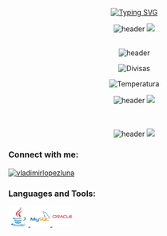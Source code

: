 <div align="center">

<a href="https://git.io/typing-svg"><img src="https://readme-typing-svg.herokuapp.com?font=Ubuntu&size=50&duration=2000&pause=1500&color=blue&multiline=false&width=850&height=120&lines=Hola+👋+soy+Vladimir+López;+estoy+mejorando+en+Java+BackEnd+;+mediante+⭕+Oracle+|+Alura+Latam+;+dale+un+vistazo+a+mis+proyectos+👇" alt="Typing SVG" /></a>

<!--
<img width="auto" height="auto" src="https://media.giphy.com/media/v1.Y2lkPTc5MGI3NjExMTU5MWYzYzFmY2UzYjQ5MjRkNTAxZDQ2NDdkZDllMTJiZjdlOTRiNSZjdD1n/jSUfGoWKZcVVnxJIq2/giphy.gif"/>
</br>

![header](https://capsule-render.vercel.app/api?type=waving&color=0:d411d6,100:00d4ff&height=120&section=header&text=Clon%20de%20Amazon&fontSize=70&animation=fadeIn&fontAlignY=38&descAlignY=51&descAlign=62)

</br>

<img width="auto" height="auto" src="https://media3.giphy.com/media/v1.Y2lkPTc5MGI3NjExNGJiNGIzOTc4OTZmNTQxM2E0YmEwYzUwODZkMGNjNzY4N2M3NDQ1OCZlcD12MV9pbnRlcm5hbF9naWZzX2dpZklkJmN0PWc/vY42dHxBnJubvgb7aE/giphy.gif"/>
</br>
-->

![header](https://capsule-render.vercel.app/api?type=waving&color=0:d411d6,100:00d4ff&height=120&section=header&text=Hotel%20Alura&fontSize=70&animation=fadeIn&fontAlignY=38&descAlignY=51&descAlign=62)
<img width="auto" height="auto" src="https://media.giphy.com/media/3bi1cij4uzIHnnchTx/giphy.gif"/>
</br>
</br>

![header](https://capsule-render.vercel.app/api?type=waving&color=0:d411d6,100:00d4ff&height=120&section=header&text=Conversores%20Div.%20y%20Temp&fontSize=70&animation=fadeIn&fontAlignY=38&descAlignY=51&descAlign=62)


![Divisas](https://user-images.githubusercontent.com/123029649/231989220-fbfd893c-bbbc-4514-85c7-dd2f5fef3778.gif)

![Temperatura](https://user-images.githubusercontent.com/123029649/231990339-bc1dff34-bd9f-4f3e-81b3-4ea94f9b7712.gif)


![header](https://capsule-render.vercel.app/api?type=waving&color=0:d411d6,100:00d4ff&height=120&section=header&text=Encriptador%20en%20HTML&fontSize=70&animation=fadeIn&fontAlignY=38&descAlignY=51&descAlign=62)
<img width="auto" height="auto" src="https://media.giphy.com/media/dNt5yv5FJiysV8PtCH/giphy.gif"/>

</br></br>
![header](https://capsule-render.vercel.app/api?type=waving&color=0:d411d6,100:00d4ff&height=120&section=header&text=Guante%20Traductor%20LSM&fontSize=70&animation=fadeIn&fontAlignY=38&descAlignY=51&descAlign=62)
<img width="auto" height="auto" src="https://media.giphy.com/media/10NJBaGUAooHx6v7mA/giphy.gif"/>



<!--
![](https://komarev.com/ghpvc/?username=QAJOSEP&label=PROFILE+VIEWS)  ![GitHub Org's stars](https://img.shields.io/github/stars/QAJOSEP?style=social)  ![GitHub Org's stars](https://img.shields.io/github/followers/QAJOSEP?style=social)
-->
</div>
<h3 align="left">Connect with me:</h3>
<p align="left">
<a href="https://linkedin.com/in/vladimirlopezluna" target="blank"><img align="center" src="https://raw.githubusercontent.com/rahuldkjain/github-profile-readme-generator/master/src/images/icons/Social/linked-in-alt.svg" alt="vladimirlopezluna" height="30" width="40" /></a>
</p>

<h3 align="left">Languages and Tools:</h3>
<p align="left"> <a href="https://www.java.com" target="_blank" rel="noreferrer"> <img src="https://raw.githubusercontent.com/devicons/devicon/master/icons/java/java-original.svg" alt="java" width="40" height="40"/> </a>   <a href="https://www.mysql.com/" target="_blank" rel="noreferrer"> <img src="https://raw.githubusercontent.com/devicons/devicon/master/icons/mysql/mysql-original-wordmark.svg" alt="mysql" width="40" height="40"/> </a> <a href="https://www.oracle.com/" target="_blank" rel="noreferrer"> <img src="https://raw.githubusercontent.com/devicons/devicon/master/icons/oracle/oracle-original.svg" alt="oracle" width="40" height="40"/> </a>  </p>
<!--
<a href="https://www.postgresql.org" target="_blank" rel="noreferrer"> <img src="https://raw.githubusercontent.com/devicons/devicon/master/icons/postgresql/postgresql-original-wordmark.svg" alt="postgresql" width="40" height="40"/> </a> <a href="https://postman.com" target="_blank" rel="noreferrer"> <img src="https://www.vectorlogo.zone/logos/getpostman/getpostman-icon.svg" alt="postman" width="40" height="40"/> </a> <a href="https://reactnative.dev/" target="_blank" rel="noreferrer"> <img src="https://reactnative.dev/img/header_logo.svg" alt="reactnative" width="40" height="40"/> </a> <a href="https://spring.io/" target="_blank" rel="noreferrer"> <img src="https://www.vectorlogo.zone/logos/springio/springio-icon.svg" alt="spring" width="40" height="40"/> </a> <a href="https://tailwindcss.com/" target="_blank" rel="noreferrer"> <img src="https://www.vectorlogo.zone/logos/tailwindcss/tailwindcss-icon.svg" alt="tailwind" width="40" height="40"/> </a> <a href="https://www.typescriptlang.org/" target="_blank" rel="noreferrer"> <img src="https://raw.githubusercontent.com/devicons/devicon/master/icons/typescript/typescript-original.svg" alt="typescript" width="40" height="40"/> </a>
<a href="https://www.mongodb.com/" target="_blank" rel="noreferrer"> <img src="https://raw.githubusercontent.com/devicons/devicon/master/icons/mongodb/mongodb-original-wordmark.svg" alt="mongodb" width="40" height="40"/> </a>

<img src="https://github.com/GarajedeIdeas/garajedeideas/raw/output/github-contribution-grid-snake.gif" alt="snake gif" style="max-width: 100%; display: inline-block;" data-target="animated-image.originalImage">-->
